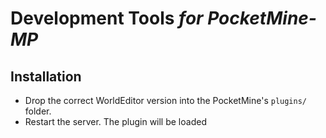 # Development Tools <em>for PocketMine-MP</em>

## Installation
- Drop the correct WorldEditor version into the PocketMine's `plugins/` folder.
- Restart the server. The plugin will be loaded